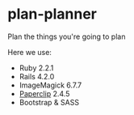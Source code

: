 # plan-planner
Plan the things you're going to plan

Here we use:
+ Ruby 2.2.1
+ Rails 4.2.0
+ ImageMagick 6.7.7
+ [Paperclip](https://github.com/thoughtbot/paperclip) 2.4.5 
+ Bootstrap & SASS